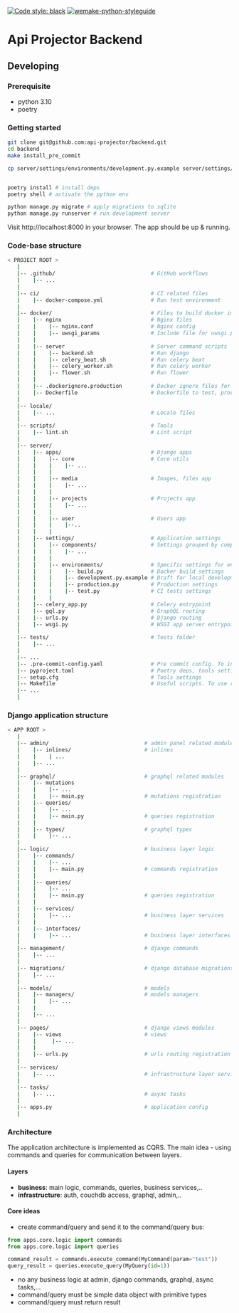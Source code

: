 [![Code style: black](https://img.shields.io/badge/code%20style-black-000000.svg)](https://github.com/psf/black)
[![wemake-python-styleguide](https://img.shields.io/badge/style-wemake-000000.svg)](https://github.com/wemake-services/wemake-python-styleguide)

# Api Projector Backend

## Developing

### Prerequisite
- python 3.10
- poetry

### Getting started 
```bash
git clone git@github.com:api-projector/backend.git
cd backend
make install_pre_commit

cp server/settings/environments/development.py.example server/settings/environments/development.py # prepare default config


poetry install # install deps 
poetry shell # activate the python env

python manage.py migrate # apply migrations to sqlite
python manage.py runserver # run development server 
```

Visit http://localhost:8000 in your browser. The app should be up & running.

### Code-base structure
```bash
< PROJECT ROOT >
   |
   |-- .github/                              # GitHub workflows
   |    |-- ...
   | 
   |-- ci/                                   # CI related files 
   |    |-- docker-compose.yml               # Run test environment  
   |
   |-- docker/                               # Files to build docker image 
   |    |-- nginx                            # Nginx files
   |    |    |-- nginx.conf                  # Nginx config 
   |    |    |-- uwsgi_params                # Include file for uwsgi params
   |    |
   |    |-- server                           # Server command scripts 
   |    |    |-- backend.sh                  # Run django 
   |    |    |-- celery_beat.sh              # Run celery beat 
   |    |    |-- celery_worker.sh            # Run celery worker 
   |    |    |-- flower.sh                   # Run flower 
   |    | 
   |    |-- .dockerignore.production         # Docker ignore files for production image. Exclude tests 
   |    |-- Dockerfile                       # Dockerfile to test, production image build 
   |    
   |-- locale/      
   |    |-- ...                              # Locale files
   |
   |-- scripts/                              # Tools
   |    |-- lint.sh                          # Lint script 
   |
   |-- server/
   |    |-- apps/                            # Django apps 
   |    |    |-- core                        # Core utils
   |    |    |    |-- ...
   |    |    |
   |    |    |-- media                       # Images, files app 
   |    |    |    |-- ...
   |    |    |
   |    |    |-- projects                    # Projects app
   |    |    |    |-- ...
   |    |    | 
   |    |    |-- user                        # Users app  
   |    |    |    |--..
   |    |    | 
   |    |-- settings/                        # Application settings 
   |    |    |-- components/                 # Settings grouped by components  
   |    |    |    |-- ...     
   |    |    |   
   |    |    |-- environments/               # Specific settings for envs
   |    |    |    |-- build.py               # Docker build settings
   |    |    |    |-- development.py.example # Draft for local development settings (should be cloned to development.py and updated to your environment)
   |    |    |    |-- production.py          # Production settings
   |    |    |    |-- test.py                # CI tests settings
   |    |    |  
   |    |-- celery_app.py                    # Celery entrypoint
   |    |-- gql.py                           # GraphQL routing
   |    |-- urls.py                          # Django routing
   |    |-- wsgi.py                          # WSGI app server entrypoint
   |                               
   |-- tests/                                # Tests folder
   |    |-- ...
   | 
   |-- ...
   |-- .pre-commit-config.yaml               # Pre commit config. To install run: "make install_pre_commit"
   |-- pyproject.toml                        # Poetry deps, tools settings
   |-- setup.cfg                             # Tools settings
   |-- Makefile                              # Useful scripts. To use run: "make <command>" 
   |-- ... 
   |
```

### Django application structure
```bash
< APP ROOT >
   |
   |-- admin/                              # admin panel related modules 
   |    |-- inlines/                       # inlines
   |    |    | ...
   |    |-- ... 
   |    
   |-- graphql/                            # graphql related modules 
   |    |-- mutations
   |    |    |-- ...
   |    |    |-- main.py                   # mutations registration
   |    |-- queries/
   |    |    |-- ...
   |    |    |-- main.py                   # queries registration
   |    |
   |    |-- types/                         # graphql types
   |    |    |-- ... 
   |
   |-- logic/                              # business layer logic
   |    |-- commands/ 
   |    |    |-- ...
   |    |    |-- main.py                   # commands registration 
   |    |
   |    |-- queries/
   |    |    |-- ...
   |    |    |-- main.py                   # queries registration 
   |    |
   |    |-- services/ 
   |    |    |-- ...                       # business layer services
   |    |
   |    |-- interfaces/ 
   |    |    |-- ...                       # business layer interfaces 
   |    
   |-- management/                         # django commands
   |    |-- ...                       
   |
   |-- migrations/                         # django database migrations 
   |    |-- ...                       
   | 
   |-- models/                             # models
   |    |-- managers/                      # models managers
   |    |    |-- ...
   |    |
   |    |-- ...
   |
   |-- pages/                              # django views modules
   |    |-- views                          # views 
   |    |     |-- ...
   |    |
   |    |-- urls.py                        # urls routing registration  
   |    
   |-- services/
   |    |-- ...                            # infrastructure layer services
   |
   |-- tasks/
   |    |-- ...                            # async tasks 
   | 
   |-- apps.py                             # application config 
   |
```

### Architecture
The application architecture is implemented as CQRS. The main idea - using commands and queries for communication between layers.

#### Layers
- **business**: main logic, commands, queries, business services,..
- **infrastructure**: auth, couchdb access, graphql, admin,..
 
#### Core ideas
- create command/query and send it to the command/query bus:
```python
from apps.core.logic import commands
from apps.core.logic import queries 

command_result = commands.execute_command(MyCommand(param="test"))
query_result = queries.execute_query(MyQuery(id=1))
```

- no any business logic at admin, django commands, graphql, async tasks,...
- command/query must be simple data object with primitive types
- command/query must return result

